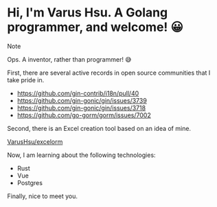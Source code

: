 # Hi, I'm Varus Hsu. A Golang programmer, and welcome! 😀

>[!note]
>Ops. A inventor, rather than programmer! 😅

First, there are several active records in open source communities that I take pride in.

- <https://github.com/gin-contrib/i18n/pull/40>
- <https://github.com/gin-gonic/gin/issues/3739>
- <https://github.com/gin-gonic/gin/issues/3718>
- <https://github.com/go-gorm/gorm/issues/7002>

Second, there is an Excel creation tool based on an idea of mine.

<a href=https://github.com/VarusHsu/excelorm>VarusHsu/excelorm</a>

Now, I am learning about the following technologies:

- Rust
- Vue
- Postgres

Finally, nice to meet you.
